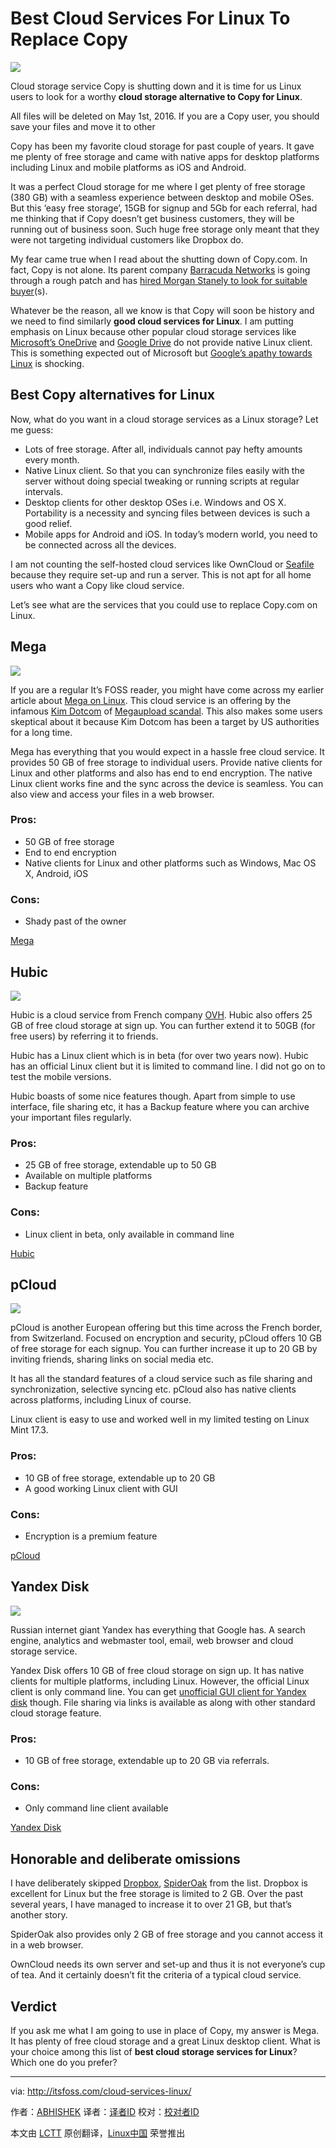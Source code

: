 Best Cloud Services For Linux To Replace Copy
===============================================

![](http://itsfoss.com/wp-content/uploads/2016/02/Linux-cloud-services.jpg)

Cloud storage service Copy is shutting down and it is time for us Linux users to look for a worthy **cloud storage alternative to Copy for Linux**.

All files will be deleted on May 1st, 2016. If you are a Copy user, you should save your files and move it to other

Copy has been my favorite cloud storage for past couple of years. It gave me plenty of free storage and came with native apps for desktop platforms including Linux and mobile platforms as iOS and Android.

It was a perfect Cloud storage for me where I get plenty of free storage (380 GB) with a seamless experience between desktop and mobile OSes. But this ‘easy free storage’, 15GB for signup and 5Gb for each referral, had me thinking that if Copy doesn’t get business customers, they will be running out of business soon. Such huge free storage only meant that they were not targeting individual customers like Dropbox do.

My fear came true when I read about the shutting down of Copy.com. In fact, Copy is not alone. Its parent company [Barracuda Networks](https://www.barracuda.com/) is going through a rough patch and has [hired Morgan Stanely to look for suitable buyer](http://www.bloomberg.com/news/articles/2016-02-01/barracuda-networks-said-to-work-with-morgan-stanley-to-seek-sale)(s).

Whatever be the reason, all we know is that Copy will soon be history and we need to find similarly **good cloud services for Linux**. I am putting emphasis on Linux because other popular cloud storage services like [Microsoft’s OneDrive](https://onedrive.live.com/about/en-us/) and [Google Drive](https://www.google.com/drive/) do not provide native Linux client. This is something expected out of Microsoft but [Google’s apathy towards Linux](http://itsfoss.com/google-hates-desktop-linux/) is shocking.

## Best Copy alternatives for Linux

Now, what do you want in a cloud storage services as a Linux storage? Let me guess:

- Lots of free storage. After all, individuals cannot pay hefty amounts every month.
- Native Linux client. So that you can synchronize files easily with the server without doing special tweaking or running scripts at regular intervals.
- Desktop clients for other desktop OSes i.e. Windows and OS X. Portability is a necessity and syncing files between devices is such a good relief.
- Mobile apps for Android and iOS. In today’s modern world, you need to be connected across all the devices.

I am not counting the self-hosted cloud services like OwnCloud or [Seafile](https://www.seafile.com/en/home/) because they require set-up and run a server. This is not apt for all home users who want a Copy like cloud service.

Let’s see what are the services that you could use to replace Copy.com on Linux.

## Mega

![](http://itsfoss.com/wp-content/uploads/2016/02/Mega-Linux.jpg)

If you are a regular It’s FOSS reader, you might have come across my earlier article about [Mega on Linux](http://itsfoss.com/install-mega-cloud-storage-linux/). This cloud service is an offering by the infamous [Kim Dotcom](https://en.wikipedia.org/wiki/Kim_Dotcom) of [Megaupload scandal](https://en.wikipedia.org/wiki/Megaupload). This also makes some users skeptical about it because Kim Dotcom has been a target by US authorities for a long time.

Mega has everything that you would expect in a hassle free cloud service. It provides 50 GB of free storage to individual users. Provide native clients for Linux and other platforms and also has end to end encryption. The native Linux client works fine and the sync across the device is seamless. You can also view and access your files in a web browser.

### Pros:

- 50 GB of free storage
- End to end encryption
- Native clients for Linux and other platforms such as Windows, Mac OS X, Android, iOS

### Cons:

- Shady past of the owner

[Mega](https://mega.nz/)

## Hubic

![](http://itsfoss.com/wp-content/uploads/2016/02/hubic.jpeg)

Hubic is a cloud service from French company [OVH](https://www.ovh.com/fr/). Hubic also offers 25 GB of free cloud storage at sign up. You can further extend it to 50GB (for free users) by referring it to friends.

Hubic has a Linux client which is in beta (for over two years now). Hubic has an official Linux client but it is limited to command line. I did not go on to test the mobile versions.

Hubic boasts of some nice features though. Apart from simple to use interface, file sharing etc, it has a Backup feature where you can archive your important files regularly.

### Pros:

- 25 GB of free storage, extendable up to 50 GB
- Available on multiple platforms
- Backup feature

### Cons:

- Linux client in beta, only available in command line

[Hubic](https://hubic.com/)

## pCloud

![](http://itsfoss.com/wp-content/uploads/2016/02/pCloud-Linux.jpeg)

pCloud is another European offering but this time across the French border, from Switzerland. Focused on encryption and security, pCloud offers 10 GB of free storage for each signup. You can further increase it up to 20 GB by inviting friends, sharing links on social media etc.

It has all the standard features of a cloud service such as file sharing and synchronization, selective syncing etc. pCloud also has native clients across platforms, including Linux of course.

Linux client is easy to use and worked well in my limited testing on Linux Mint 17.3.

### Pros:

- 10 GB of free storage, extendable up to 20 GB
- A good working Linux client with GUI

### Cons:

- Encryption is a premium feature

[pCloud](https://www.pcloud.com/)

## Yandex Disk

![](http://itsfoss.com/wp-content/uploads/2016/02/Yandex.jpg)

Russian internet giant Yandex has everything that Google has. A search engine, analytics and webmaster tool, email, web browser and cloud storage service.

Yandex Disk offers 10 GB of free cloud storage on sign up. It has native clients for multiple platforms, including Linux. However, the official Linux client is only command line. You can get [unofficial GUI client for Yandex disk](https://mintguide.org/tools/265-yd-tools-gui-indicator-for-yandexdisk-free-cloud-storage-in-linux-mint.html) though. File sharing via links is available as along with other standard cloud storage feature.

### Pros:

- 10 GB of free storage, extendable up to 20 GB via referrals.

### Cons:

- Only command line client available

[Yandex Disk](https://disk.yandex.com/)

## Honorable and deliberate omissions

I have deliberately skipped [Dropbox](https://www.dropbox.com/), [SpiderOak](https://spideroak.com/) from the list. Dropbox is excellent for Linux but the free storage is limited to 2 GB. Over the past several years, I have managed to increase it to over 21 GB, but that’s another story.

SpiderOak also provides only 2 GB of free storage and you cannot access it in a web browser.

OwnCloud needs its own server and set-up and thus it is not everyone’s cup of tea. And it certainly doesn’t fit the criteria of a typical cloud service.

## Verdict

If you ask me what I am going to use in place of Copy, my answer is Mega. It has plenty of free cloud storage and a great Linux desktop client. What is your choice among this list of **best cloud storage services for Linux**? Which one do you prefer?


------------------------------------------------------------------------------

via: http://itsfoss.com/cloud-services-linux/

作者：[ABHISHEK][a]
译者：[译者ID](https://github.com/译者ID)
校对：[校对者ID](https://github.com/校对者ID)

本文由 [LCTT](https://github.com/LCTT/TranslateProject) 原创翻译，[Linux中国](https://linux.cn/) 荣誉推出

[a]:http://itsfoss.com/author/abhishek/
